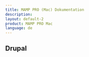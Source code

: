 ```yaml
---
title: MAMP PRO (Mac) Dokumentation
description: 
layout: default-2
product: MAMP PRO Mac
language: de
---
```


## Drupal
